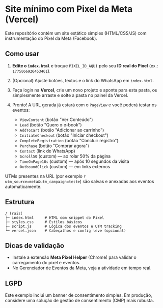 # Site mínimo com Pixel da Meta (Vercel)

Este repositório contém um site estático simples (HTML/CSS/JS) com instrumentação do Pixel da Meta (Facebook).

## Como usar

1. **Edite o `index.html`** e troque `PIXEL_ID_AQUI` pelo seu **ID real do Pixel** (ex.: `1775066926453461`).
2. (Opcional) Ajuste botões, textos e o link do WhatsApp em `index.html`.
3. Faça login na **Vercel**, crie um novo projeto e aponte para esta pasta, ou simplesmente arraste e solte a pasta no painel da Vercel.
4. Pronto! A URL gerada já estará com o `PageView` e você poderá testar os eventos:

   - `ViewContent` (botão "Ver Conteúdo")
   - `Lead` (botão "Quero o e-book")
   - `AddToCart` (botão "Adicionar ao carrinho")
   - `InitiateCheckout` (botão "Iniciar checkout")
   - `CompleteRegistration` (botão "Concluir registro")
   - `Purchase` (botão "Comprar agora")
   - `Contact` (link do WhatsApp)
   - `Scroll50` (custom) — ao rolar 50% da página
   - `TimeOnPage10s` (custom) — após 10 segundos da visita
   - `OutboundClick` (custom) — em links externos

UTMs presentes na URL (por exemplo `?utm_source=meta&utm_campaign=teste`) são salvas e anexadas aos eventos automaticamente.

## Estrutura

```
/ (raiz)
├─ index.html     # HTML com snippet do Pixel
├─ styles.css     # Estilos básicos
├─ script.js      # Lógica dos eventos e UTM tracking
└─ vercel.json    # Cabeçalhos e config leve (opcional)
```

## Dicas de validação

- Instale a extensão **Meta Pixel Helper** (Chrome) para validar o carregamento do pixel e eventos.
- No Gerenciador de Eventos da Meta, veja a atividade em tempo real.

## LGPD

Este exemplo inclui um banner de consentimento simples. Em produção, considere uma solução de gestão de consentimento (CMP) mais robusta.
